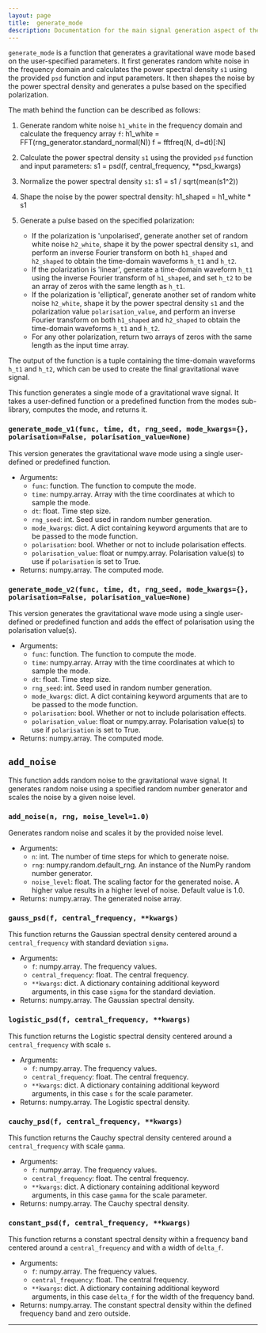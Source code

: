 ```yaml
---
layout: page
title:  generate_mode
description: Documentation for the main signal generation aspect of the code
---
```


`generate_mode` is a function that generates a gravitational wave mode based on the user-specified parameters. It first generates random white noise in the frequency domain and calculates the power spectral density `s1` using the provided `psd` function and input parameters. It then shapes the noise by the power spectral density and generates a pulse based on the specified polarization.

The math behind the function can be described as follows:

1. Generate random white noise `h1_white` in the frequency domain and calculate the frequency array `f`:
   h1_white = FFT(rng_generator.standard_normal(N))
   f = fftfreq(N, d=dt)[:N]

2. Calculate the power spectral density `s1` using the provided `psd` function and input parameters:
   s1 = psd(f, central_frequency, **psd_kwargs)

3. Normalize the power spectral density `s1`:
   s1 = s1 / sqrt(mean(s1^2))

4. Shape the noise by the power spectral density:
   h1_shaped = h1_white * s1

5. Generate a pulse based on the specified polarization:
   - If the polarization is 'unpolarised', generate another set of random white noise `h2_white`, shape it by the power spectral density `s1`, and perform an inverse Fourier transform on both `h1_shaped` and `h2_shaped` to obtain the time-domain waveforms `h_t1` and `h_t2`.
   - If the polarization is 'linear', generate a time-domain waveform `h_t1` using the inverse Fourier transform of `h1_shaped`, and set `h_t2` to be an array of zeros with the same length as `h_t1`.
   - If the polarization is 'elliptical', generate another set of random white noise `h2_white`, shape it by the power spectral density `s1` and the polarization value `polarisation_value`, and perform an inverse Fourier transform on both `h1_shaped` and `h2_shaped` to obtain the time-domain waveforms `h_t1` and `h_t2`.
   - For any other polarization, return two arrays of zeros with the same length as the input time array.

The output of the function is a tuple containing the time-domain waveforms `h_t1` and `h_t2`, which can be used to create the final gravitational wave signal.





This function generates a single mode of a gravitational wave signal. It takes a user-defined function or a predefined function from the modes sub-library, computes the mode, and returns it.

### `generate_mode_v1(func, time, dt, rng_seed, mode_kwargs={}, polarisation=False, polarisation_value=None)`

This version generates the gravitational wave mode using a single user-defined or predefined function. 

- Arguments:
  - `func`: function. The function to compute the mode.
  - `time`: numpy.array. Array with the time coordinates at which to sample the mode.
  - `dt`: float. Time step size.
  - `rng_seed`: int. Seed used in random number generation.
  - `mode_kwargs`: dict. A dict containing keyword arguments that are to be passed to the mode function.
  - `polarisation`: bool. Whether or not to include polarisation effects.
  - `polarisation_value`: float or numpy.array. Polarisation value(s) to use if `polarisation` is set to True.
- Returns: numpy.array. The computed mode.

### `generate_mode_v2(func, time, dt, rng_seed, mode_kwargs={}, polarisation=False, polarisation_value=None)`

This version generates the gravitational wave mode using a single user-defined or predefined function and adds the effect of polarisation using the polarisation value(s).

- Arguments:
  - `func`: function. The function to compute the mode.
  - `time`: numpy.array. Array with the time coordinates at which to sample the mode.
  - `dt`: float. Time step size.
  - `rng_seed`: int. Seed used in random number generation.
  - `mode_kwargs`: dict. A dict containing keyword arguments that are to be passed to the mode function.
  - `polarisation`: bool. Whether or not to include polarisation effects.
  - `polarisation_value`: float or numpy.array. Polarisation value(s) to use if `polarisation` is set to True.
- Returns: numpy.array. The computed mode.

## `add_noise`

This function adds random noise to the gravitational wave signal. It generates random noise using a specified random number generator and scales the noise by a given noise level.

### `add_noise(n, rng, noise_level=1.0)`

Generates random noise and scales it by the provided noise level.

- Arguments:
  - `n`: int. The number of time steps for which to generate noise.
  - `rng`: numpy.random.default_rng. An instance of the NumPy random number generator.
  - `noise_level`: float. The scaling factor for the generated noise. A higher value results in a higher level of noise. Default value is 1.0.
- Returns: numpy.array. The generated noise array.


### `gauss_psd(f, central_frequency, **kwargs)`

This function returns the Gaussian spectral density centered around a `central_frequency` with standard deviation `sigma`.

- Arguments:
  - `f`: numpy.array. The frequency values.
  - `central_frequency`: float. The central frequency.
  - `**kwargs`: dict. A dictionary containing additional keyword arguments, in this case `sigma` for the standard deviation.
- Returns: numpy.array. The Gaussian spectral density.

### `logistic_psd(f, central_frequency, **kwargs)`

This function returns the Logistic spectral density centered around a `central_frequency` with scale `s`.

- Arguments:
  - `f`: numpy.array. The frequency values.
  - `central_frequency`: float. The central frequency.
  - `**kwargs`: dict. A dictionary containing additional keyword arguments, in this case `s` for the scale parameter.
- Returns: numpy.array. The Logistic spectral density.

### `cauchy_psd(f, central_frequency, **kwargs)`

This function returns the Cauchy spectral density centered around a `central_frequency` with scale `gamma`.

- Arguments:
  - `f`: numpy.array. The frequency values.
  - `central_frequency`: float. The central frequency.
  - `**kwargs`: dict. A dictionary containing additional keyword arguments, in this case `gamma` for the scale parameter.
- Returns: numpy.array. The Cauchy spectral density.

### `constant_psd(f, central_frequency, **kwargs)`

This function returns a constant spectral density within a frequency band centered around a `central_frequency` and with a width of `delta_f`.

- Arguments:
  - `f`: numpy.array. The frequency values.
  - `central_frequency`: float. The central frequency.
  - `**kwargs`: dict. A dictionary containing additional keyword arguments, in this case `delta_f` for the width of the frequency band.
- Returns: numpy.array. The constant spectral density within the defined frequency band and zero outside.
---

